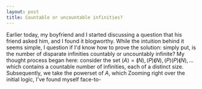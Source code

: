 ```yaml
---
layout: post
title: Countable or uncountable infinities?
---
```


Earlier today, my boyfriend and I started discussing a question that his friend asked him, and I found it blogworthy. While the intuition behind it seems simple, I question if I'd know how to prove the solution: simply put, is the number of disparate infinities countably or uncountably infinite?
My thought process began here: consider the set $\mathcal(A) = {\mathbf(N), \mathcal(P){\mathbf(N)}, \mathcal(P){\mathcal(P){\mathbf(N)}},...}$ which contains a countable number of infinities, each of a distinct size. Subsequently, we take the powerset of $A$, which 
Zooming right over the initial logic, I've found myself face-to-
